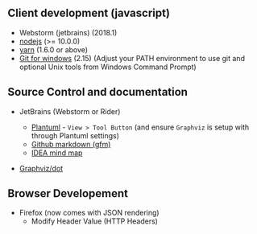 ## Client development (javascript)

* Webstorm (jetbrains) (2018.1)
* [nodejs](https://nodejs.org/en/) (>= 10.0.0)
* [yarn](https://yarnpkg.com/latest.msi) (1.6.0 or above)
* [Git for windows](https://git-scm.com/download/win) (2.15) (Adjust your PATH environment to use git and optional Unix tools from Windows Command Prompt)


## Source Control and documentation
        
* JetBrains (Webstorm or Rider)
   - [Plantuml](https://plugins.jetbrains.com/plugin/7017?pr=idea) - `View > Tool Button` (and ensure `Graphviz` is setup with through Plantuml settings)
   - [Github markdown (gfm)](https://plugins.jetbrains.com/plugin/7701?pr=idea)
   - [IDEA mind map](https://plugins.jetbrains.com/plugin/8045-idea-mind-map)
   
* [Graphviz/dot](http://www.graphviz.org/)

## Browser Developement

* Firefox (now comes with JSON rendering)
  - Modify Header Value (HTTP Headers)
    